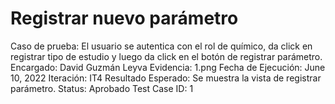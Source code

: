 # Registrar nuevo parámetro

Caso de prueba: El usuario se autentica con el rol de químico, da click en registrar tipo de estudio y luego da click en el botón de registrar parámetro.
Encargado: David Guzmán Leyva
Evidencia: 1.png
Fecha de Ejecución: June 10, 2022
Iteración: IT4
Resultado Esperado: Se muestra la vista de registrar parámetro.
Status: Aprobado
Test Case ID: 1